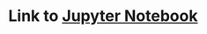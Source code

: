 # Link to [Jupyter Notebook](https://github.com/WilsJT/Correlational-Analysis-Steam/blob/main/Analysis_Notebook.ipynb)
